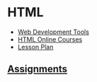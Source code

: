 # HTML

- [Web Development Tools](../tools/web-dev-tools.md)
- [HTML Online Courses](html-courses.md)
- [Lesson Plan](html-lesson-plan.md)

## [Assignments](assignments/index.md)
  